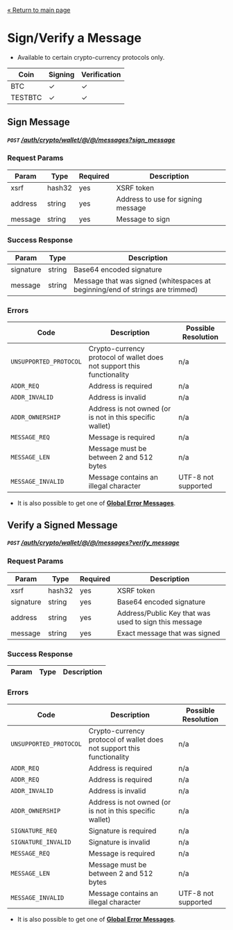 [&laquo; Return to main page](../../../../README.md)

# Sign/Verify a Message

* Available to certain crypto-currency protocols only. 

Coin | Signing | Verification
--- | --- | ---
BTC | ✓ | ✓
TESTBTC | ✓ | ✓

## Sign Message
##### `POST`  [/auth/crypto/wallet/@/@/messages?sign_message]()

### Request Params

Param | Type | Required | Description
--- | --- | --- | ---
xsrf | hash32 | yes | XSRF token
address | string | yes | Address to use for signing message
message | string | yes | Message to sign

### Success Response

Param | Type |  Description
--- | --- | --- 
signature | string | Base64 encoded signature
message | string | Message that was signed (whitespaces at beginning/end of strings are trimmed)

### Errors

Code | Description| Possible Resolution
--- | --- | ---
`UNSUPPORTED_PROTOCOL` | Crypto-currency protocol of wallet does not support this functionality | n/a
`ADDR_REQ` | Address is required | n/a
`ADDR_INVALID` | Address is invalid | n/a
`ADDR_OWNERSHIP` | Address is not owned (or is not in this specific wallet) | n/a
`MESSAGE_REQ` | Message is required | n/a
`MESSAGE_LEN` | Message must be between 2 and 512 bytes | n/a
`MESSAGE_INVALID` | Message contains an illegal character | UTF-8 not supported

* It is also possible to get one of [**Global Error Messages**](../../../../README.md#global-error-messages).

## Verify a Signed Message
##### `POST`  [/auth/crypto/wallet/@/@/messages?verify_message]()

### Request Params

Param | Type | Required | Description
--- | --- | --- | ---
xsrf | hash32 | yes | XSRF token
signature | string | yes | Base64 encoded signature
address | string | yes | Address/Public Key that was used to sign this message
message | string | yes | Exact message that was signed

### Success Response

Param | Type |  Description
--- | --- | --- 

### Errors

Code | Description| Possible Resolution
--- | --- | ---
`UNSUPPORTED_PROTOCOL` | Crypto-currency protocol of wallet does not support this functionality | n/a
`ADDR_REQ` | Address is required | n/a
`ADDR_REQ` | Address is required | n/a
`ADDR_INVALID` | Address is invalid | n/a
`ADDR_OWNERSHIP` | Address is not owned (or is not in this specific wallet) | n/a
`SIGNATURE_REQ` | Signature is required | n/a
`SIGNATURE_INVALID` | Signature is invalid | n/a
`MESSAGE_REQ` | Message is required | n/a
`MESSAGE_LEN` | Message must be between 2 and 512 bytes | n/a
`MESSAGE_INVALID` | Message contains an illegal character | UTF-8 not supported

* It is also possible to get one of [**Global Error Messages**](../../../../README.md#global-error-messages).